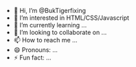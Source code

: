- 👋 Hi, I’m @BukTigerfixing
- 👀 I’m interested in HTML/CSS/Javascript
- 🌱 I’m currently learning ...
- 💞️ I’m looking to collaborate on ...
- 📫 How to reach me ...
- 😄 Pronouns: ...
- ⚡ Fun fact: ...

<!---
BukTigerfixing/BukTigerfixing is a ✨ special ✨ repository because its `README.md` (this file) appears on your GitHub profile.
You can click the Preview link to take a look at your changes.
--->
